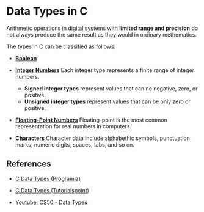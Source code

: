 # Data Types in C

Arithmetic operations in digital systems with **limited range and precision** do not always produce 
the same result as they would in ordinary methematics.

The types in C can be classified as follows:

* [**Boolean**](https://github.com/teiniker/teiniker-lectures-computerscience/tree/master/c-basics/types-operators-expressions/types/boolean)


* [**Integer Numbers**](https://github.com/teiniker/teiniker-lectures-computerscience/tree/master/c-basics/types-operators-expressions/types/integer)
    Each integer type represents a finite range of integer numbers. 
    * **Signed integer types** represent values that can ne negative, zero, or positive.
    * **Unsigned integer types** represent values that can be only zero or positive.

* [**Floating-Point Numbers**](https://github.com/teiniker/teiniker-lectures-computerscience/tree/master/c-basics/types-operators-expressions/types/floating-point)
    Floating-point is the most common representation for real numbers in computers.

* [**Characters**](https://github.com/teiniker/teiniker-lectures-computerscience/tree/master/c-basics/types-operators-expressions/types/character)
    Character data include alphabethic symbols, punctuation marks, numeric digits, spaces, tabs, and so on.


## References

* [C Data Types (Programiz)](https://www.programiz.com/c-programming/c-data-types)

* [C Data Types (Tutorialspoint)](https://www.tutorialspoint.com/cprogramming/c_data_types.htm)

* [Youtube: CS50 - Data Types](https://youtu.be/Fc9htmvVZ9U)

